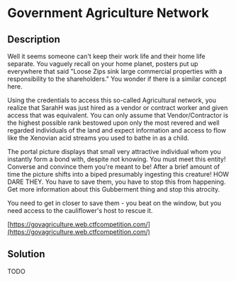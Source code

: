 # Government Agriculture Network

## Description

Well it seems someone can't keep their work life and their home life separate. You vaguely recall on your home planet,
posters put up everywhere that said "Loose Zips sink large commercial properties with a responsibility to the
shareholders." You wonder if there is a similar concept here.

Using the credentials to access this so-called Agricultural network, you realize that SarahH was just hired as a vendor
or contract worker and given access that was equivalent. You can only assume that Vendor/Contractor is the highest
possible rank bestowed upon only the most revered and well regarded individuals of the land and expect information and
access to flow like the Xenovian acid streams you used to bathe in as a child.

The portal picture displays that small very attractive individual whom you instantly form a bond with, despite not
knowing. You must meet this entity! Converse and convince them you're meant to be! After a brief amount of time the
picture shifts into a biped presumably ingesting this creature! HOW DARE THEY. You have to save them, you have to stop
this from happening. Get more information about this Gubberment thing and stop this atrocity.

You need to get in closer to save them - you beat on the window, but you need access to the cauliflower's host to rescue
it.

[https://govagriculture.web.ctfcompetition.com/](https://govagriculture.web.ctfcompetition.com/)

## Solution

TODO
